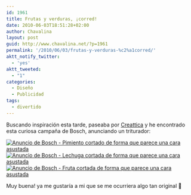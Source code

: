 ```yaml
---
id: 1961
title: Frutas y verduras, ¡corred!
date: 2010-06-03T18:51:28+02:00
author: Chavalina
layout: post
guid: http://www.chavalina.net/?p=1961
permalink: '/2010/06/03/frutas-y-verduras-%c2%a1corred/'
aktt_notify_twitter:
  - 'yes'
aktt_tweeted:
  - "1"
categories:
  - Diseño
  - Publicidad
tags:
  - divertido
---
```

Buscando inspiración esta tarde, paseaba por [Creattica](http://creattica.com) y he encontrado esta curiosa campaña de Bosch, anunciando un triturador:

[<img class="aligncenter size-full wp-image-1963" title="bosch-3" src="/imagenes/2010/06/bosch-3.jpg" alt="Anuncio de Bosch - Pimiento cortado de forma que parece una cara asustada" width="500" height="354" srcset="http://www.chavalina.net/imagenes/2010/06/bosch-3.jpg 500w, http://www.chavalina.net/imagenes/2010/06/bosch-3-300x212.jpg 300w" sizes="(max-width: 500px) 100vw, 500px" />](http://creattica.com/ads/bosch/33524)[<img class="aligncenter size-full wp-image-1960" title="bosch-1" src="/imagenes/2010/06/bosch-1.jpg" alt="Anuncio de Bosch - Lechuga cortada de forma que parece una cara asustada" width="500" height="354" srcset="http://www.chavalina.net/imagenes/2010/06/bosch-1.jpg 500w, http://www.chavalina.net/imagenes/2010/06/bosch-1-300x212.jpg 300w" sizes="(max-width: 500px) 100vw, 500px" />](http://creattica.com/ads/bosch/33526)  
[<img class="aligncenter size-full wp-image-1962" title="bosch-2" src="/imagenes/2010/06/bosch-2.jpg" alt="Anuncio de Bosch - Fruta cortada de forma que parece una cara asustada" width="500" height="354" srcset="http://www.chavalina.net/imagenes/2010/06/bosch-2.jpg 500w, http://www.chavalina.net/imagenes/2010/06/bosch-2-300x212.jpg 300w" sizes="(max-width: 500px) 100vw, 500px" />](http://creattica.com/ads/bosch/33525)

Muy buena! ya me gustaría a mi que se me ocurriera algo tan original 🙂